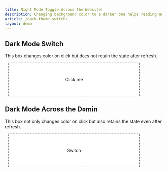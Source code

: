 ```yaml
---
title: Night Mode Toggle Across the Website!
description: Changing background color to a darker one helps reading under low light. This can be achieved easily with JS. But making it to remember the change across the site is a little tricky. Here is a way to do it.
article: /dark-theme-switch/
layout: demo
---
```


<style>
.dark-div {
    padding:30px 60px; 
    border: 1px dashed #000; 
    width: 300px;
    text-align:center;
    margin: 10px;
    cursor: pointer;

}
</style>

## Dark Mode Switch
This box changes color on click but does not retain the state after refresh.

<div class="dark-div" id="dark-div" style="background-color: rgb(255, 255, 255)" onclick="dark()">
    <p>Click me</p>
</div>


## Dark Mode Across the Domin
This box not only changes color on click but also retains the state even after refresh.

<div class="dark-div" id="dark-div-2" style="background-color: rgb(255, 255, 255)" onclick="darker()">
    <p>Switch</p>
</div>


<script>function dark(){"rgb(255, 255, 255)"==document.getElementById("dark-div").style.backgroundColor?(document.getElementById("dark-div").style.backgroundColor="rgb(6, 23, 37)",document.getElementById("dark-div").style.color="rgb(255, 255, 255)"):(document.getElementById("dark-div").style.backgroundColor="rgb(255, 255, 255)",document.getElementById("dark-div").style.color="rgb(6, 23, 37)")};</script>
<script>
document.getElementById("dark-div-2").style.backgroundColor=sessionStorage.getItem("bg");document.getElementById("dark-div-2").style.color=sessionStorage.getItem("cc");function darker(){"rgb(255, 255, 255)"===sessionStorage.getItem("bg")?(sessionStorage.setItem("bg","rgb(6, 23, 37)"),sessionStorage.setItem("cc","#eee")):null==sessionStorage.getItem("bg")?(sessionStorage.setItem("bg","rgb(6, 23, 37)"),sessionStorage.setItem("cc","#eee")):"rgb(6, 23, 37)"===sessionStorage.getItem("bg")&&(sessionStorage.setItem("bg","rgb(255, 255, 255)"),sessionStorage.setItem("cc","#333"));document.getElementById("dark-div-2").style.backgroundColor=sessionStorage.getItem("bg");document.getElementById("dark-div-2").style.color=sessionStorage.getItem("cc")}
;
</script>